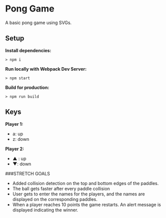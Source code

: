 # Pong Game

A basic pong game using SVGs.

## Setup

**Install dependencies:**

`> npm i`

**Run locally with Webpack Dev Server:**

`> npm start`

**Build for production:**

`> npm run build`

## Keys

**Player 1:**

- a: up
- z: down

**Player 2:**

- ▲ : up
- ▼: down

###STRETCH GOALS

- Added collision detection on the top and bottom edges of the paddles.
- The ball gets faster after every paddle collision
- User gets to enter the names for the players, and the names are displayed on the corresponding paddles.
- When a player reaches 10 points the game restarts. An alert message is displayed indicating the winner.
